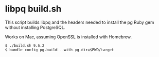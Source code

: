 # libpq build.sh

This script builds libpq and the headers needed to install the pg Ruby gem without installing PostgreSQL.

Works on Mac, assuming OpenSSL is installed with Homebrew.

```console
$ ./build.sh 9.6.2
$ bundle config pg.build --with-pg-dir=$PWD/target
```
